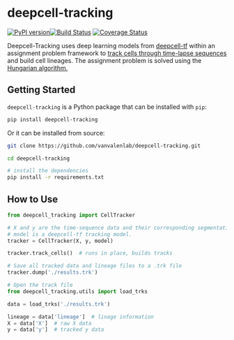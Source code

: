 # deepcell-tracking

[![PyPI version](https://badge.fury.io/py/Deepcell-Tracking.svg)](https://badge.fury.io/py/Deepcell-Tracking)[![Build Status](https://travis-ci.com/vanvalenlab/deepcell-tracking.svg?branch=master)](https://travis-ci.com/vanvalenlab/deepcell-tracking)
[![Coverage Status](https://coveralls.io/repos/github/vanvalenlab/deepcell-tracking/badge.svg?branch=master)](https://coveralls.io/github/vanvalenlab/deepcell-tracking?branch=master)

Deepcell-Tracking uses deep learning models from [deepcell-tf](https://github.com/vanvalenlab/deepcell-tf) within an assignment problem framework to [track cells through time-lapse sequences](https://www.biorxiv.org/content/10.1101/803205v2) and build cell lineages. The assignment problem is solved using the [Hungarian algorithm.](https://www.ncbi.nlm.nih.gov/pmc/articles/PMC2747604/)

## Getting Started

`deepcell-tracking` is a Python package that can be installed with `pip`:

```bash
pip install deepcell-tracking
```

Or it can be installed from source:

```bash
git clone https://github.com/vanvalenlab/deepcell-tracking.git

cd deepcell-tracking

# install the dependencies
pip install -r requirements.txt
```

## How to Use

```python
from deepcell_tracking import CellTracker

# X and y are the time-sequence data and their corresponding segmentations (labels), respectively.
# model is a deepcell-tf tracking model.
tracker = CellTracker(X, y, model)

tracker.track_cells()  # runs in place, builds tracks

# Save all tracked data and lineage files to a .trk file
tracker.dump('./results.trk')

# Open the track file
from deepcell_tracking.utils import load_trks

data = load_trks('./results.trk')

lineage = data['lineage']  # linage information
X = data['X']  # raw X data
y = data['y']  # tracked y data
```
